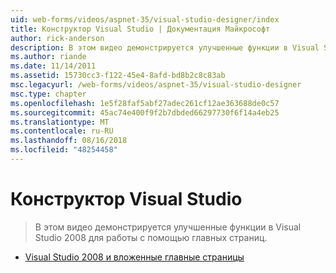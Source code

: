 ```yaml
---
uid: web-forms/videos/aspnet-35/visual-studio-designer/index
title: Конструктор Visual Studio | Документация Майкрософт
author: rick-anderson
description: В этом видео демонстрируется улучшенные функции в Visual Studio 2008 для работы с помощью главных страниц.
ms.author: riande
ms.date: 11/14/2011
ms.assetid: 15730cc3-f122-45e4-8afd-bd8b2c8c83ab
msc.legacyurl: /web-forms/videos/aspnet-35/visual-studio-designer
msc.type: chapter
ms.openlocfilehash: 1e5f28faf5abf27adec261cf12ae363688de0c57
ms.sourcegitcommit: 45ac74e400f9f2b7dbded66297730f6f14a4eb25
ms.translationtype: MT
ms.contentlocale: ru-RU
ms.lasthandoff: 08/16/2018
ms.locfileid: "48254458"
---
```

<a name="visual-studio-designer"></a>Конструктор Visual Studio
====================
> В этом видео демонстрируется улучшенные функции в Visual Studio 2008 для работы с помощью главных страниц.


- [Visual Studio 2008 и вложенные главные страницы](visual-studio-2008-and-nested-masterpages.md)
